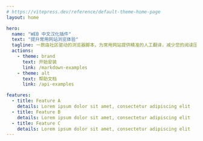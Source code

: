 ```yaml
---
# https://vitepress.dev/reference/default-theme-home-page
layout: home

hero:
  name: "WEB 中文汉化插件"
  text: "提升常用网站浏览体验"
  tagline: 一款由社区驱动的浏览器脚本，为常用网站提供精准的人工翻译，减少您的阅读压力
  actions:
    - theme: brand
      text: 开始安装
      link: /markdown-examples
    - theme: alt
      text: 帮助文档
      link: /api-examples

features:
  - title: Feature A
    details: Lorem ipsum dolor sit amet, consectetur adipiscing elit
  - title: Feature B
    details: Lorem ipsum dolor sit amet, consectetur adipiscing elit
  - title: Feature C
    details: Lorem ipsum dolor sit amet, consectetur adipiscing elit
---
```


